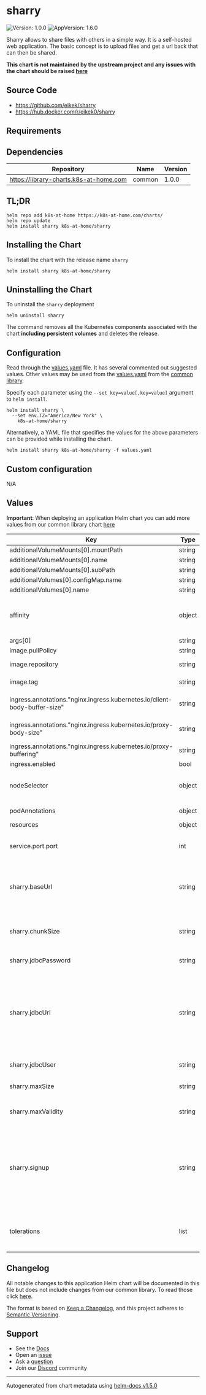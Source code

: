 # sharry

![Version: 1.0.0](https://img.shields.io/badge/Version-1.0.0-informational?style=flat-square) ![AppVersion: 1.6.0](https://img.shields.io/badge/AppVersion-1.6.0-informational?style=flat-square)

Sharry allows to share files with others in a simple way. It is a self-hosted web application. The basic concept is to upload files and get a url back that can then be shared.

**This chart is not maintained by the upstream project and any issues with the chart should be raised [here](https://github.com/k8s-at-home/charts/issues/new/choose)**

## Source Code

* <https://github.com/eikek/sharry>
* <https://hub.docker.com/r/eikek0/sharry>

## Requirements

## Dependencies

| Repository | Name | Version |
|------------|------|---------|
| https://library-charts.k8s-at-home.com | common | 1.0.0 |

## TL;DR

```console
helm repo add k8s-at-home https://k8s-at-home.com/charts/
helm repo update
helm install sharry k8s-at-home/sharry
```

## Installing the Chart

To install the chart with the release name `sharry`

```console
helm install sharry k8s-at-home/sharry
```

## Uninstalling the Chart

To uninstall the `sharry` deployment

```console
helm uninstall sharry
```

The command removes all the Kubernetes components associated with the chart **including persistent volumes** and deletes the release.

## Configuration

Read through the [values.yaml](./values.yaml) file. It has several commented out suggested values.
Other values may be used from the [values.yaml](../common/values.yaml) from the [common library](../common).

Specify each parameter using the `--set key=value[,key=value]` argument to `helm install`.

```console
helm install sharry \
  --set env.TZ="America/New York" \
    k8s-at-home/sharry
```

Alternatively, a YAML file that specifies the values for the above parameters can be provided while installing the chart.

```console
helm install sharry k8s-at-home/sharry -f values.yaml
```

## Custom configuration

N/A

## Values

**Important**: When deploying an application Helm chart you can add more values from our common library chart [here](https://github.com/k8s-at-home/library-charts/tree/main/charts/stable/common)

| Key | Type | Default | Description |
|-----|------|---------|-------------|
| additionalVolumeMounts[0].mountPath | string | `"/opt/sharry.conf"` |  |
| additionalVolumeMounts[0].name | string | `"sharry-config"` |  |
| additionalVolumeMounts[0].subPath | string | `"sharry.conf"` |  |
| additionalVolumes[0].configMap.name | string | `"sharry-config"` |  |
| additionalVolumes[0].name | string | `"sharry-config"` |  |
| affinity | object | `{}` | Affinity settings for pod assignment of the GUI |
| args[0] | string | `"/opt/sharry.conf"` |  |
| image.pullPolicy | string | `"IfNotPresent"` |  |
| image.repository | string | `"eikek0/sharry"` | sharry image |
| image.tag | string | `"1.6.0"` | sharry image tag |
| ingress.annotations."nginx.ingress.kubernetes.io/client-body-buffer-size" | string | `"2048m"` | Nginx client Body Buffer Size |
| ingress.annotations."nginx.ingress.kubernetes.io/proxy-body-size" | string | `"2048m"` | Nginx Proxy Body Size |
| ingress.annotations."nginx.ingress.kubernetes.io/proxy-buffering" | string | `"off"` |  |
| ingress.enabled | bool | `false` |  |
| nodeSelector | object | `{}` | Node labels for pod assignment of the GUI |
| podAnnotations | object | `{}` | Pod annotations |
| resources | object | `{}` |  |
| service.port.port | int | `9090` | Kubernetes port where the GUI is exposed |
| sharry.baseUrl | string | `"http://localhost:9090"` | This is the base URL this application is deployed to. |
| sharry.chunkSize | string | `"512K"` | When storing binary data use chunks of this size. |
| sharry.jdbcPassword | string | `""` | jdbc Password |
| sharry.jdbcUrl | string | `"jdbc:h2://\"${java.io.tmpdir}\"/sharry-demo.db;MODE=PostgreSQL;DATABASE_TO_LOWER=TRUE"` | By default a H2 file-based database is configured. You can provide a postgresql or mariadb connection here. |
| sharry.jdbcUser | string | `"sa"` | jdbc Username |
| sharry.maxSize | string | `"1.5G"` | Maximum size of a share. |
| sharry.maxValidity | string | `"365 days"` | Maximum validity for uploads. |
| sharry.signup | string | `"open"` | The mode defines if new users can signup or not. It can have three values : open, invite, closed |
| tolerations | list | `[]` | Toleration labels for pod assignment of the GUI |

## Changelog

All notable changes to this application Helm chart will be documented in this file but does not include changes from our common library. To read those click [here](https://github.com/k8s-at-home/library-charts/tree/main/charts/stable/common#changelog).

The format is based on [Keep a Changelog](https://keepachangelog.com/en/1.0.0/), and this project adheres to [Semantic Versioning](https://semver.org/spec/v2.0.0.html).

## Support

- See the [Docs](https://docs.k8s-at-home.com/our-helm-charts/getting-started/)
- Open an [issue](https://github.com/k8s-at-home/charts/issues/new/choose)
- Ask a [question](https://github.com/k8s-at-home/organization/discussions)
- Join our [Discord](https://discord.gg/sTMX7Vh) community

----------------------------------------------
Autogenerated from chart metadata using [helm-docs v1.5.0](https://github.com/norwoodj/helm-docs/releases/v1.5.0)